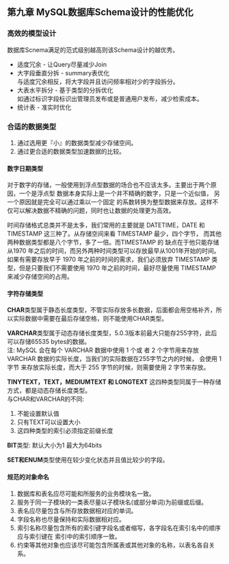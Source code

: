 ## 第九章 MySQL数据库Schema设计的性能优化

### 高效的模型设计
数据库Scnema满足的范式级别越高则该Schema设计的越优秀。

- 适度冗余 - 让Query尽量减少Join
- 大字段垂直分拆 - summary表优化  
  与适度冗余相反，将大字段并且访问频率相对少的字段拆分。
- 大表水平拆分 - 基于类型的分拆优化  
  如通过标识字段标识出管理员发布或是普通用户发布，减少检索成本。
- 统计表 - 准实时优化  

### 合适的数据类型
1. 通过选用更『小』的数据类型减少存储空间。
2. 通过更合适的数据类型加速数据的比较。

#### 数字日期类型
对于数字的存储，一般使用到浮点型数据的场合也不应该太多。主要出于两个原因，一个是浮点型 数据本身实际上是一个并不精确的数字，只是一个近似值，
另一个原因就是完全可以通过乘以一个固定 的系数转换为整型数据来存放。这样不仅可以解决数据不精确的问题，同时也让数据的处理更为高效。  

时间存储格式总类并不是太多，我们常用的主要就是 DATETIME，DATE 和 TIMESTAMP 这三种了。从存储空间来看 TIMESTAMP 最少，四个字节，
而其他两种数据类型都是八个字节，多了一倍。而TIMESTAMP 的 缺点在于他只能存储从1970 年之后的时间，而另外两种时间类型可以存放最早从1001年开始的时间。
如果有需要存放早于 1970 年之前的时间的需求，我们必须放弃 TIMESTAMP 类型，但是只要我们不需要使用 1970 年之前的时间，最好尽量使用 TIMESTAMP 来减少存储空间的占用。

#### 字符存储类型
**CHAR**类型属于静态长度类型，不管实际存放多长数据，后面都会用空格补齐，所以实际数据中需要在最后存储空格，则不能使用CHAR类型。  

**VARCHAR**类型属于动态存储长度类型，5.0.3版本前最大只能存255字符，此后可以存储65535 bytes的数据。  
注: MySQL 会在每个 VARCHAR 数据中使用 1 个或 者 2 个字节用来存放 VARCHAR 数据的实际长度，当我们的实际数据在255字节之内的时候，
会使用 1 字节 来存放实际长度，而大于 255 字节的时候，则需要使用 2 字节来存放。  

**TINYTEXT，TEXT，MEDIUMTEXT 和 LONGTEXT** 这四种类型同属于一种存储方式，都是动态存储长度类型。  
与CHAR和VARCHAR的不同:
  1. 不能设置默认值
  2. 只有TEXT可以设置大小
  3. 这四种类型的索引必须指定前缀长度 

**BIT**类型: 默认大小为1 最大为64bits  

**SET和ENUM**类型使用在较少变化状态并且值比较少的字段。

#### 规范的对象命名
1. 数据库和表名应尽可能和所服务的业务模块名一致。
2. 服务于同一子模块的一类表尽量以子模块名(或部分单词)为前缀或后缀。
3. 表名应尽量包含与所存放数据相对应的单词。
4. 字段名称也尽量保持和实际数据相对应。
5. 索引名称尽量包含所有的索引键字段名或者缩写，各字段名在索引名中的顺序应与索引键在 索引中的索引顺序一致。
6. 约束等其他对象也应该尽可能包含所属表或其他对象的名称，以表名各自关系。
